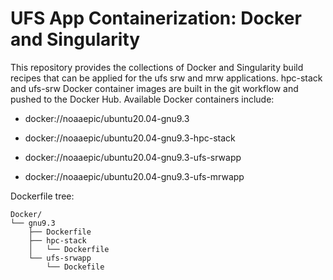 # UFS App Containerization: Docker and Singularity

This repository provides the collections of Docker and Singularity build recipes that can be applied for the ufs srw and mrw applications. hpc-stack and ufs-srw Docker container images are built in the git workflow and pushed to the Docker Hub. Available Docker containers include:

* docker://noaaepic/ubuntu20.04-gnu9.3

* docker://noaaepic/ubuntu20.04-gnu9.3-hpc-stack

* docker://noaaepic/ubuntu20.04-gnu9.3-ufs-srwapp

* docker://noaaepic/ubuntu20.04-gnu9.3-ufs-mrwapp

Dockerfile tree:

```
Docker/
└── gnu9.3
    ├── Dockerfile
    ├── hpc-stack
    │   └── Dockerfile
    └── ufs-srwapp
        └── Dockefile
```